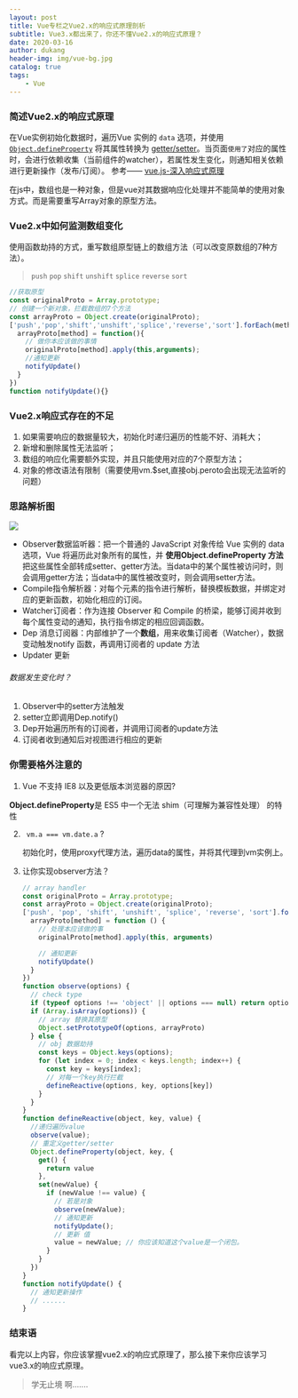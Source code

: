 ```yaml
---
layout: post
title: Vue专栏之Vue2.x的响应式原理剖析
subtitle: Vue3.x都出来了，你还不懂Vue2.x的响应式原理？
date: 2020-03-16
author: dukang
header-img: img/vue-bg.jpg
catalog: true
tags: 
    - Vue
---
```


### 简述Vue2.x的响应式原理

在Vue实例初始化数据时，遍历Vue 实例的 `data` 选项，并使用 [`Object.defineProperty`](https://developer.mozilla.org/zh-CN/docs/Web/JavaScript/Reference/Global_Objects/Object/defineProperty) 将其属性转换为 [getter/setter](https://developer.mozilla.org/zh-CN/docs/Web/JavaScript/Guide/Working_with_Objects#%E5%AE%9A%E4%B9%89_getters_%E4%B8%8E_setters)。当页面`使用了`对应的属性时，会进行依赖收集（当前组件的watcher），若属性发生变化，则通知相关依赖进行更新操作（发布/订阅）。 参考—— [vue.js-深入响应式原理](https://cn.vuejs.org/v2/guide/reactivity.html)

在js中，数组也是一种对象，但是vue对其数据响应化处理并不能简单的使用对象方式。而是需要重写Array对象的原型方法。

### Vue2.x中如何监测数组变化

使用函数劫持的方式，重写数组原型链上的数组方法（可以改变原数组的7种方法）。

> `push` `pop` `shift` `unshift` `splice`  `reverse`  `sort` 

```javascript
//获取原型
const originalProto = Array.prototype;
// 创建一个新对象，拦截数组的7个方法
const arrayProto = Object.create(originalProto);
['push','pop','shift','unshift','splice','reverse','sort'].forEach(method=>{
  arrayProto[method] = function(){
    // 做你本应该做的事情
    originalProto[method].apply(this,arguments);
    //通知更新
    notifyUpdate()
  }
})
function notifyUpdate(){}
```

### Vue2.x响应式存在的不足

1. 如果需要响应的数据量较大，初始化时递归遍历的性能不好、消耗大；
2. 新增和删除属性无法监听；
3. 数组的响应化需要额外实现，并且只能使用对应的7个原型方法；
4. 对象的修改语法有限制（需要使用vm.$set,直接obj.peroto会出现无法监听的问题）


### 思路解析图

![](http://dukangblog.top/img/vue.observer.watcher.jpg)

- Observer数据监听器：把一个普通的 JavaScript 对象传给 Vue 实例的 data 选项，Vue 将遍历此对象所有的属性，并 **使用Object.defineProperty 方法** 把这些属性全部转成setter、getter方法。当data中的某个属性被访问时，则会调用getter方法；当data中的属性被改变时，则会调用setter方法。
- Compile指令解析器：对每个元素的指令进行解析，替换模板数据，并绑定对应的更新函数，初始化相应的订阅。
- Watcher订阅者：作为连接 Observer 和 Compile 的桥梁，能够订阅并收到每个属性变动的通知，执行指令绑定的相应回调函数。
- Dep 消息订阅器：内部维护了一个**数组**，用来收集订阅者（Watcher），数据变动触发notify 函数，再调用订阅者的 update 方法
- Updater 更新

###### 数据发生变化时？

1. Observer中的setter方法触发
2. setter立即调用Dep.notify()
3. Dep开始遍历所有的订阅者，并调用订阅者的update方法
4. 订阅者收到通知后对视图进行相应的更新

### 你需要格外注意的

1.  Vue 不支持 IE8 以及更低版本浏览器的原因?

   **Object.defineProperty**是 ES5 中一个无法 shim（可理解为兼容性处理） 的特性

2. ` vm.a === vm.date.a`  ?

   初始化时，使用proxy代理方法，遍历data的属性，并将其代理到vm实例上。

3. 让你实现observer方法？

   ```javascript
   // array handler
   const originalProto = Array.prototype;
   const arrayProto = Object.create(originalProto);
   ['push', 'pop', 'shift', 'unshift', 'splice', 'reverse', 'sort'].forEach(method => {
     arrayProto[method] = function () {
       // 处理本应该做的事
       originalProto[method].apply(this, arguments)

       // 通知更新
       notifyUpdate()
     }
   })
   function observe(options) {
     // check type 
     if (typeof options !== 'object' || options === null) return options
     if (Array.isArray(options)) {
       // array 替换其原型
       Object.setPrototypeOf(options, arrayProto)
     } else {
       // obj 数据劫持
       const keys = Object.keys(options);
       for (let index = 0; index < keys.length; index++) {
         const key = keys[index];
         // 对每一个key执行拦截
         defineReactive(options, key, options[key])
       }
     }
   }
   function defineReactive(object, key, value) {
     //递归遍历value
     observe(value);
     // 重定义getter/setter
     Object.defineProperty(object, key, {
       get() {
         return value
       },
       set(newValue) {
         if (newValue !== value) {
           // 若是对象
           observe(newValue);
           // 通知更新
           notifyUpdate();
           // 更新 值
           value = newValue; // 你应该知道这个value是一个闭包。
         }
       }
     })
   }
   function notifyUpdate() {
     // 通知更新操作
     // ......
   }
   ```

### 结束语

看完以上内容，你应该掌握vue2.x的响应式原理了，那么接下来你应该学习vue3.x的响应式原理。

> 学无止境 啊.......

